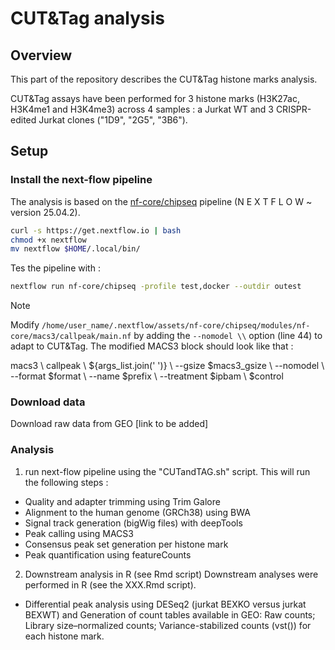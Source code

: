 # CUT&Tag analysis

## Overview

This part of the repository describes the CUT&Tag histone marks analysis.

CUT&Tag assays have been performed for 3 histone marks (H3K27ac, H3K4me1 and H3K4me3) across 4 samples : a Jurkat WT and 3 CRISPR-edited Jurkat clones ("1D9", "2G5", "3B6").


## Setup
### Install the next-flow pipeline

The analysis is based on the [nf-core/chipseq](https://nf-co.re/chipseq) pipeline (N E X T F L O W   ~  version 25.04.2).  

```bash
curl -s https://get.nextflow.io | bash
chmod +x nextflow
mv nextflow $HOME/.local/bin/
````

Tes the pipeline with :
```bash
nextflow run nf-core/chipseq -profile test,docker --outdir outest
```

> [!NOTE]  
> Modify `/home/user_name/.nextflow/assets/nf-core/chipseq/modules/nf-core/macs3/callpeak/main.nf` by adding the `--nomodel \\` option (line 44) to adapt to CUT&Tag.
The modified MACS3 block should look like that : 
>
>    macs3 \\
>        callpeak \\
>        ${args_list.join(' ')} \\
>        --gsize $macs3_gsize \\
>        --nomodel \\
>        --format $format \\
>        --name $prefix \\
>        --treatment $ipbam \\
>        $control
>

### Download data
Download raw data from GEO [link to be added]

### Analysis
1) run next-flow pipeline using the "CUTandTAG.sh" script. 
This will run the following steps : 
* Quality and adapter trimming using Trim Galore
* Alignment to the human genome (GRCh38) using BWA
* Signal track generation (bigWig files) with deepTools
* Peak calling using MACS3
* Consensus peak set generation per histone mark
* Peak quantification using featureCounts


2) Downstream analysis in R (see Rmd script)
Downstream analyses were performed in R (see the XXX.Rmd script). 
* Differential peak analysis using DESeq2 (jurkat BEXKO versus jurkat BEXWT) and Generation of count tables available in GEO: Raw counts; Library size–normalized counts; Variance-stabilized counts (vst()) for each histone mark.



